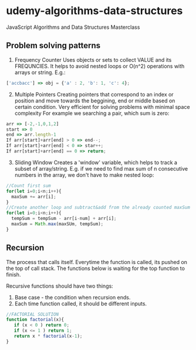 # udemy-algorithms-data-structures
JavaScript Algorithms and Data Structures Masterclass

## Problem solving patterns

1. Frequency Counter
  Uses objects or sets to collect VALUE and its FREQUNCIES.
  It helps to avoid nested loops or O(n^2) operations with arrays or string.
  E.g.:
  ```javascript
  ['accbacc'] => obj = {'a' : 2, 'b': 1, 'c': 4};
  ```
2. Multiple Pointers
  Creating pointers that correspond to an index or position and move towards the beggining, end or middle based on certain condition.
  Very efficient for solving problems with minimal space complexity
  For example we searching a pair, which sum is zero:
  ```javascript
  arr => [-2,-1,0,1,2]
  start => 0
  end => arr.length-1
  If arr[start]+arr[end] > 0 => end--;
  If arr[start]+arr[end] < 0 => star++;
  If arr[start]+arr[end] == 0 => return;
  ```

3. Sliding Window
  Creates a 'window' variable, which helps to track a subset of array/string.
  E.g. if we need to find max sum of n consecutive numbers in the array, we don't have to make nested loop:
  ```javascript
  //Count first sum
  for(let i=0;i<n;i++){
    maxSum += arr[i];
  }
  //Create another loop and subtract&add from the already counted maxSum
  for(let i=0;i<n;i++){
    tempSum = tempSum - arr[i-num] + arr[i];
    maxSum = Math.max(maxSUm, tempSum);
  }
  ```

## Recursion

  The process that calls itself.
  Everytime the function is called, its pushed on the top of call stack. The functions below is waiting for the top function to finish.

  Recursive functions should have two things:
  1. Base case - the condition when recursion ends.
  2. Each time function called, it should be different inputs.

  ```javascript
  //FACTORIAL SOLUTION
  function factorial(x){
     if (x < 0 ) return 0;
     if (x <= 1 ) return 1;
     return x * factorial(x-1);
  }
  ```
